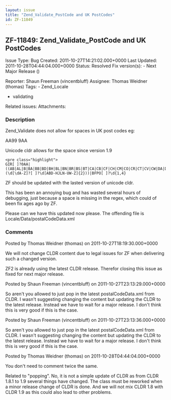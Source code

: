 ```yaml
---
layout: issue
title: "Zend_Validate_PostCode and UK PostCodes"
id: ZF-11849
---
```


ZF-11849: Zend\_Validate\_PostCode and UK PostCodes
---------------------------------------------------

 Issue Type: Bug Created: 2011-10-27T14:21:02.000+0000 Last Updated: 2011-10-28T04:44:04.000+0000 Status: Resolved Fix version(s): - Next Major Release ()
 
 Reporter:  Shaun Freeman (vincentbluff)  Assignee:  Thomas Weidner (thomas)  Tags: - Zend\_Locale
- validating
 
 Related issues: 
 Attachments: 
### Description

Zend\_Validate does not allow for spaces in UK post codes eg:

AA99 9AA

Unicode cldr allows for the space since version 1.9

 
    <pre class="highlight">
    GIR[ ]?0AA|((AB|AL|B|BA|BB|BD|BH|BL|BN|BR|BS|BT|CA|CB|CF|CH|CM|CO|CR|CT|CV|CW|DA|DD|DE|DG|DH|DL|DN|DT|DY|E|EC|EH|EN|EX|FK|FY|G|GL|GY|GU|HA|HD|HG|HP|HR|HS|HU|HX|IG|IM|IP|IV|JE|KA|KT|KW|KY|L|LA|LD|LE|LL|LN|LS|LU|M|ME|MK|ML|N|NE|NG|NN|NP|NR|NW|OL|OX|PA|PE|PH|PL|PO|PR|RG|RH|RM|S|SA|SE|SG|SK|SL|SM|SN|SO|SP|SR|SS|ST|SW|SY|TA|TD|TF|TN|TQ|TR|TS|TW|UB|W|WA|WC|WD|WF|WN|WR|WS|WV|YO|ZE)(\d[\dA-Z]?[ ]?\d[ABD-HJLN-UW-Z]{2}))|BFPO[ ]?\d{1,4}

ZF should be updated with the lasted version of unicode cldr.

This has been an annoying bug and has wasted several hours of debugging, just because a space is missing in the regex, which could of been fix ages ago by ZF.

Please can we have this updated now please. The offending file is Locale/Data/postalCodeData.xml

 

 

### Comments

Posted by Thomas Weidner (thomas) on 2011-10-27T18:19:30.000+0000

We will not change CLDR content due to legal issues for ZF when delivering such a changed version.

ZF2 is already using the latest CLDR release. Therefor closing this issue as fixed for next major release.

 

 

Posted by Shaun Freeman (vincentbluff) on 2011-10-27T23:13:29.000+0000

So aren't you allowed to just pop in the latest postalCodeData.xml from CLDR. I wasn't suggesting changing the content but updating the CLDR to the latest release. Instead we have to wait for a major release. I don't think this is very good if this is the case.

 

 

Posted by Shaun Freeman (vincentbluff) on 2011-10-27T23:13:36.000+0000

So aren't you allowed to just pop in the latest postalCodeData.xml from CLDR. I wasn't suggesting changing the content but updating the CLDR to the latest release. Instead we have to wait for a major release. I don't think this is very good if this is the case.

 

 

Posted by Thomas Weidner (thomas) on 2011-10-28T04:44:04.000+0000

You don't need to comment twice the same.

Related to "popping". No, it is not a simple update of CLDR as from CLDR 1.8.1 to 1.9 several things have changed. The class must be reworked when a minor release change of CLDR is done. And we will not mix CLDR 1.8 with CLDR 1.9 as this could also lead to other problems.

 

 